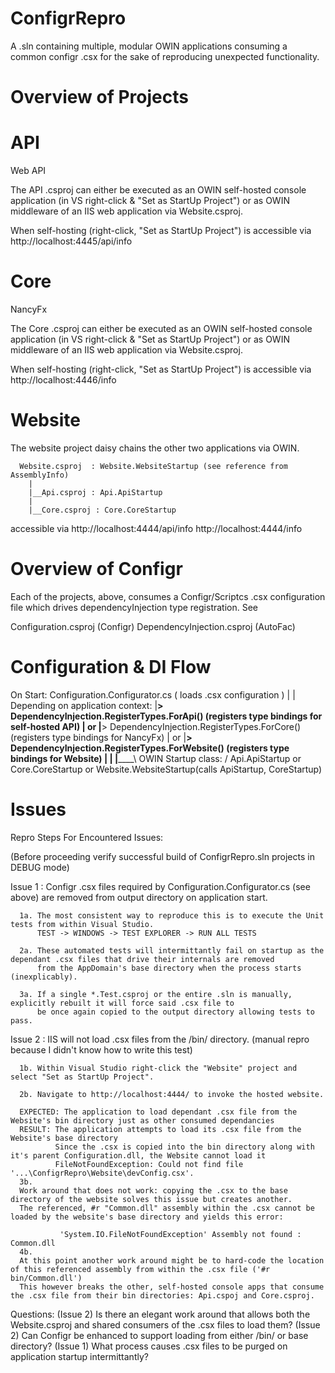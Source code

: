 ConfigrRepro
============

A .sln containing multiple, modular OWIN applications consuming a common configr .csx for the sake of reproducing unexpected functionality.


Overview of Projects
====================


API
=======

  Web API 
  
  The API .csproj can either be executed as an OWIN self-hosted console application (in VS right-click & "Set as StartUp Project") or
  as OWIN middleware of an IIS web application via Website.csproj.
  
  When self-hosting (right-click, "Set as StartUp Project") is accessible via http://localhost:4445/api/info


Core
=======

  NancyFx
  
  The Core .csproj can either be executed as an OWIN self-hosted console application (in VS right-click & "Set as StartUp Project") or
  as OWIN middleware of an IIS web application via Website.csproj.
  
  When self-hosting (right-click, "Set as StartUp Project") is accessible via http://localhost:4446/info


Website
=======

  The website project daisy chains the other two applications via OWIN.
  
      Website.csproj  : Website.WebsiteStartup (see reference from AssemblyInfo)
        |
        |__Api.csproj : Api.ApiStartup 
        |
        |__Core.csproj : Core.CoreStartup
        
  accessible via http://localhost:4444/api/info
                 http://localhost:4444/info
               
Overview of Configr
====================

  Each of the projects, above, consumes a Configr/Scriptcs .csx configuration file which drives dependencyInjection type registration.
  See 
  
  Configuration.csproj (Configr)
  DependencyInjection.csproj (AutoFac)


Configuration & DI Flow
=======================


On Start: Configuration.Configurator.cs ( loads .csx configuration )
  |
  | Depending on application context:
  |__> DependencyInjection.RegisterTypes.ForApi() (registers type bindings for self-hosted API)
  | or
  |__> DependencyInjection.RegisterTypes.ForCore() (registers type bindings for NancyFx)
  | or
  |__> DependencyInjection.RegisterTypes.ForWebsite() (registers type bindings for Website)
        |
        |
        |______\ OWIN Startup class:
               / Api.ApiStartup
                  or
                 Core.CoreStartup
                  or
                 Website.WebsiteStartup(calls ApiStartup, CoreStartup)
            
Issues
=======
      
Repro Steps For Encountered Issues:

  (Before proceeding verify successful build of ConfigrRepro.sln projects in DEBUG mode)
  
  Issue 1 : Configr .csx files required by Configuration.Configurator.cs (see above) are removed from output directory on application start.
  
      1a. The most consistent way to reproduce this is to execute the Unit tests from within Visual Studio.
          TEST -> WINDOWS -> TEST EXPLORER -> RUN ALL TESTS
      
      2a. These automated tests will intermittantly fail on startup as the dependant .csx files that drive their internals are removed
          from the AppDomain's base directory when the process starts (inexplicably).
          
      3a. If a single *.Test.csproj or the entire .sln is manually, explicitly rebuilt it will force said .csx file to 
          be once again copied to the output directory allowing tests to pass.
       
  Issue 2 : IIS will not load .csx files from the /bin/ directory. (manual repro because I didn't know how to write this test)
  
      1b. Within Visual Studio right-click the "Website" project and select "Set as StartUp Project".
      
      2b. Navigate to http://localhost:4444/ to invoke the hosted website.
      
      EXPECTED: The application to load dependant .csx file from the Website's bin directory just as other consumed dependancies
      RESULT: The application attempts to load its .csx file from the Website's base directory 
              Since the .csx is copied into the bin directory along with it's parent Configuration.dll, the Website cannot load it
              FileNotFoundException: Could not find file '...\ConfigrRepro\Website\devConfig.csx'.
      3b.
      Work around that does not work: copying the .csx to the base directory of the website solves this issue but creates another.
      The referenced, #r "Common.dll" assembly within the .csx cannot be loaded by the website's base directory and yields this error:
      
               'System.IO.FileNotFoundException' Assembly not found : Common.dll
      4b.
      At this point another work around might be to hard-code the location of this referenced assembly from within the .csx file ('#r bin/Common.dll')
      This however breaks the other, self-hosted console apps that consume the .csx file from their bin directories: Api.cspoj and Core.csproj.

            
Questions: (Issue 2) Is there an elegant work around that allows both the Website.csproj and shared consumers of the .csx files to load them?
           (Issue 2) Can Configr be enhanced to support loading from either /bin/ or base directory?
           (Issue 1) What process causes .csx files to be purged on application startup intermittantly?
           
           

